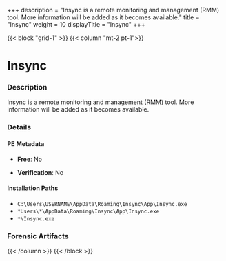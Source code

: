+++
description = "Insync is a remote monitoring and management (RMM) tool. More information will be added as it becomes available."
title = "Insync"
weight = 10
displayTitle = "Insync"
+++


{{< block "grid-1" >}}
{{< column "mt-2 pt-1">}}

# Insync


### Description

Insync is a remote monitoring and management (RMM) tool. More information will be added as it becomes available.




### Details


#### PE Metadata


- **Free**: No

- **Verification**: No




#### Installation Paths
- `C:\Users\USERNAME\AppData\Roaming\Insync\App\Insync.exe`
- `*Users\*\AppData\Roaming\Insync\App\Insync.exe`
- `*\Insync.exe`

### Forensic Artifacts










{{< /column >}}
{{< /block >}}
